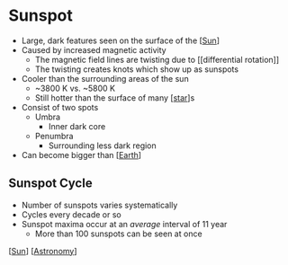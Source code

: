 # Sunspot

- Large, dark features seen on the surface of the [[Sun]]
- Caused by increased magnetic activity
  - The magnetic field lines are twisting due to [[differential rotation]]
  - The twisting creates knots which show up as sunspots
- Cooler than the surrounding areas of the sun
  - ~3800 K vs. ~5800 K
  - Still hotter than the surface of many [[star]]s
- Consist of two spots
  - Umbra
    - Inner dark core
  - Penumbra
    - Surrounding less dark region
- Can become bigger than [[Earth]]

## Sunspot Cycle

- Number of sunspots varies systematically
- Cycles every decade or so
- Sunspot maxima occur at an _average_ interval of 11 year
  - More than 100 sunspots can be seen at once

[[Sun]] [[Astronomy]]

[//begin]: # "Autogenerated link references for markdown compatibility"
[Sun]: sun "Sun"
[star]: star "Star"
[Earth]: earth "Earth 🜨"
[Astronomy]: astronomy "Astronomy"
[//end]: # "Autogenerated link references"